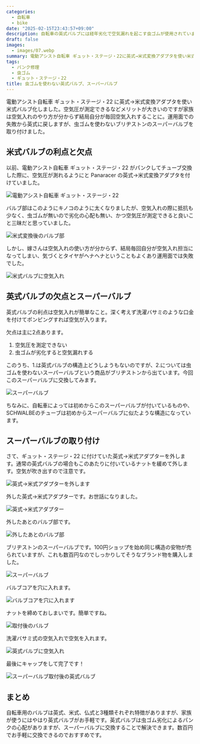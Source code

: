 ```yaml
---
categories:
  - 自転車
  - bike
date: "2025-02-15T23:43:57+09:00"
description: 自転車の英式バルブには経年劣化で空気漏れを起こす虫ゴムが使用されています。虫ゴムが無く劣化の起こりにくいブリヂストンのスーパーバルブを取り付けました。
draft: false
images:
  - images/07.webp
summary: 電動アシスト自転車 ギュット・ステージ・22に英式→米式変換アダプタを使い米式バルブ化しましたが、家族は空気入れのやり方が分からず結局自分が毎回空気入れすることに。運用面での失敗から英式に戻しますが、虫ゴムを使わないブリヂストンのスーパーバルブを取り付けました。
tags:
  - パンク修理
  - 虫ゴム
  - ギュット・ステージ・22
title: 虫ゴムを使わない英式バルブ、スーパーバルブ
---
```


電動アシスト自転車 ギュット・ステージ・22
に英式→米式変換アダプタを使い米式バルブ化しました。空気圧が測定できるなどメリットが大きいのですが家族は空気入れのやり方が分からず結局自分が毎回空気入れすることに。運用面での失敗から英式に戻しますが、虫ゴムを使わないブリヂストンのスーパーバルブを取り付けました。

## 米式バルブの利点と欠点

以前、電動アシスト自転車 ギュット・ステージ・22
がパンクしてチューブ交換した際に、空気圧が測れるようにと Panaracer
の英式→米式変換アダプタを付けていました。

![電動アシスト自転車 ギュット・ステージ・22](./images/01.webp)

バルブ部はこのようにキノコのように太くなりましたが、空気入れの際に抵抗も少なく、虫ゴムが無いので劣化の心配も無い、かつ空気圧が測定できると良いこと三昧だと思っていました。

![米式変換後のバルブ部](./images/02.webp)

しかし、嫁さんは空気入れの使い方が分からず、結局毎回自分が空気入れ担当になってしまい、気づくとタイヤがヘナヘナということもよくあり運用面では失敗でした。

![米式バルブに空気入れ](./images/03.webp)

## 英式バルブの欠点とスーパーバルブ

英式バルブの利点は空気入れが簡単なこと。深く考えず洗濯バサミのような口金を付けてポンピングすれば空気が入ります。

欠点は主に2点あります。

1.  空気圧を測定できない
2.  虫ゴムが劣化すると空気漏れする

このうち、1.は英式バルブの構造上どうしようもないのですが、2.については虫ゴムを使わないスーパーバルブという商品がブリヂストンから出ています。今回このスーパーバルブに交換してみます。

![スーパーバルブ](./images/supervalve.webp)

ちなみに、自転車によっては初めからこのスーパーバルブが付いているものや、SCHWALBEのチューブは初めからスーパーバルブに似たような構造になっています。

## スーパーバルブの取り付け

さて、ギュット・ステージ・22
に付けていた英式→米式アダプターを外します。通常の英式バルブの場合もこのあたりに付いているナットを緩めて外します。空気が吹き出すので注意です。

![英式→米式アダプターを外します](./images/04.webp)

外した英式→米式アダプターです。お世話になりました。

![英式→米式アダプター](./images/05.webp)

外したあとのバルブ部です。

![外したあとのバルブ部](./images/06.webp)

ブリヂストンのスーパーバルブです。100円ショップを始め同じ構造の安物が売られていますが、これも数百円なのでしっかりしてそうなブランド物を購入しました。

![スーパーバルブ](./images/07.webp)

バルブコアを穴に入れます。

![バルブコアを穴に入れます](./images/08.webp)

ナットを締めておしまいです。簡単ですね。

![取付後のバルブ](./images/09.webp)

洗濯バサミ式の空気入れで空気を入れます。

![英式バルブに空気入れ](./images/10.webp)

最後にキャップをして完了です！

![スーパーバルブ取付後の英式バルブ](./images/11.webp)

## まとめ

自転車用のバルブは英式、米式、仏式と3種類それぞれ特徴がありますが、家族が使うにはやはり英式バルブがお手軽です。英式バルブは虫ゴム劣化によるパンクの心配がありますが、スーパーバルブに交換することで解決できます。数百円でお手軽に交換できるのでおすすめです。
